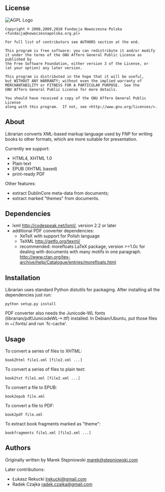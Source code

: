 License
-------

  ![AGPL Logo](http://www.gnu.org/graphics/agplv3-155x51.png)

    Copyright © 2008,2009,2010 Fundacja Nowoczesna Polska <fundacja@nowoczesnapolska.org.pl>

    For full list of contributors see AUTHORS section at the end.

    This program is free software: you can redistribute it and/or modify
    it under the terms of the GNU Affero General Public License as published by
    the Free Software Foundation, either version 3 of the License, or
    (at your option) any later version.

    This program is distributed in the hope that it will be useful,
    but WITHOUT ANY WARRANTY; without even the implied warranty of
    MERCHANTABILITY or FITNESS FOR A PARTICULAR PURPOSE.  See the
    GNU Affero General Public License for more details.

    You should have received a copy of the GNU Affero General Public License
    along with this program.  If not, see <http://www.gnu.org/licenses/>.


About
------

Librarian converts XML-based markup language used by FNP for writing books to
other formats, which are more suitable for presentation.

Currently we support:

 * HTML4, XHTML 1.0
 * Plain text
 * EPUB (XHTML based)
 * print-ready PDF

Other features:

 * extract DublinCore meta-data from documents;
 * extract marked "themes" from documents.


Dependencies
------------

 * lxml <http://codespeak.net/lxml/>, version 2.2 or later
 * additional PDF converter dependencies:
   * XeTeX with support for Polish language
   * TeXML <http://getfo.org/texml/>
   * recommended: morefloats LaTeX package, version >=1.0c
     for dealing with documents with many motifs in one paragraph.
     <http://www.ctan.org/tex-archive/help/Catalogue/entries/morefloats.html>


Installation
------------

Librarian uses standard Python distutils for packaging. After installing all the dependencies just run:

    python setup.py install

PDF converter also needs the Junicode-WL fonts (librarian/pdf/JunicodeWL-*.ttf) installed.
In Debian/Ubuntu, put those files in ~/.fonts/ and run `fc-cache'.

Usage
------

To convert a series of files to XHTML:

    book2html file1.xml [file2.xml ...]

To convert a series of files to plain text:

    book2txt file1.xml [file2.xml ...]

To convert a file to EPUB:

    book2epub file.xml

To convert a file to PDF:

    book2pdf file.xml

To extract book fragments marked as "theme":

    bookfragments file1.xml [file2.xml ...]


Authors
-------
Originally written by Marek Stępniowski <marek@stepniowski.com>
	
Later contributions:

 * Łukasz Rekucki <lrekucki@gmail.com>
 * Radek Czajka <radek.czajka@gmail.com>